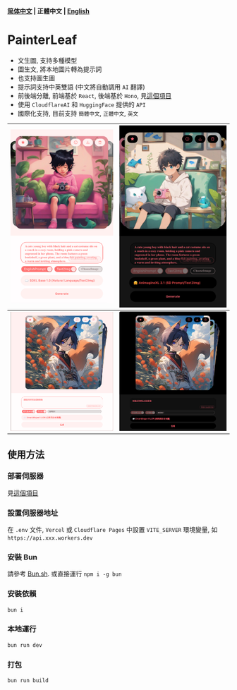 **[简体中文](README_ZH_CN.md) | 正體中文 | [English](README.md)**

# PainterLeaf
- 文生圖, 支持多種模型
- 圖生文, 將本地圖片轉為提示詞
- 也支持圖生圖
- 提示詞支持中英雙語 (中文將自動調用 `AI` 翻譯)
- 前後端分離, 前端基於 `React`, 後端基於 `Hono`, 見[這個項目](https://github.com/LeafYeeXYZ/MyAPIs)
- 使用 `CloudflareAI` 和 `HuggingFace` 提供的 `API`
- 國際化支持, 目前支持 `簡體中文`, `正體中文`, `英文`

|![](./readme/mobile-light.jpeg)|![](./readme/mobile-dark.jpeg)|
|:---:|:---:|
|![](./readme/light.png)|![](./readme/dark.png)|

## 使用方法
### 部署伺服器
見[這個項目](https://github.com/LeafYeeXYZ/MyAPIs)

### 設置伺服器地址
在 `.env` 文件, `Vercel` 或 `Cloudflare Pages` 中設置 `VITE_SERVER` 環境變量, 如 `https://api.xxx.workers.dev`

### 安裝 Bun
請參考 [Bun.sh](https://bun.sh). 或直接運行 `npm i -g bun`

### 安裝依賴
```bash
bun i
```

### 本地運行
```bash
bun run dev
```

### 打包
```bash
bun run build
```
